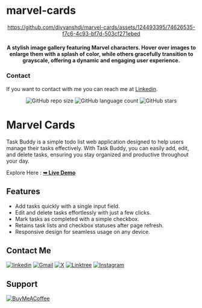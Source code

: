 # marvel-cards

<div align="center">

  https://github.com/divyanshdj/marvel-cards/assets/124493395/74626535-f7c6-4c93-bf7d-503cf271ebed

  <h4>A stylish image gallery featuring Marvel characters. Hover over images to enlarge them with a splash of color, while others gracefully transition to grayscale, offering a dynamic and engaging user experience.</h4>

</div>

### Contact

If you want to contact with me you can reach me at [Linkedin](https://www.linkedin.com/in/divyansh-jain-29712726b).


<div align="center">
  
  ![GitHub repo size](https://img.shields.io/github/repo-size/divyanshdj/marvel-cards)
  ![GitHub language count](https://img.shields.io/github/languages/count/divyanshdj/marvel-cards)
  ![GitHub stars](https://img.shields.io/github/stars/divyanshdj/marvel-cards?style=social)

</div>
<div align="left">

  # Marvel Cards

  Task Buddy is a simple todo list web application designed to help users manage their tasks effectively. With Task Buddy, you can easily add, edit, and delete tasks, ensuring you stay organized and productive throughout your day.

  Explore Here :   <a href="https://todo-work-list.netlify.app/" target="_blank"><strong>➥ Live Demo</strong></a>

## Features

- Add tasks quickly with a single input field.
- Edit and delete tasks effortlessly with just a few clicks.
- Mark tasks as completed with a simple checkbox.
- Retains task lists and checkbox statuses after page refresh.
- Responsive design for seamless usage on any device.

</div>

<div align="left">

## Contact Me
  
  [![linkedin](https://img.shields.io/badge/linkedin-0A66C2?style=for-the-badge&logo=linkedin&logoColor=white)](https://www.linkedin.com/in/divyansh-jain-29712726b)
  [![Gmail](https://img.shields.io/badge/Gmail-D14836?style=for-the-badge&logo=gmail&logoColor=white)](mailto:divyanshjain749@gmail.com)
  [![X](https://img.shields.io/badge/X-%23000000.svg?style=for-the-badge&logo=X&logoColor=white)](https://twitter.com/divyansh_dj3)
  [![Linktree](https://img.shields.io/badge/linktree-1de9b6?style=for-the-badge&logo=linktree&logoColor=white)](https://linktr.ee/divyanshdj)
  [![Instagram](https://img.shields.io/badge/Instagram-%23E4405F.svg?style=for-the-badge&logo=Instagram&logoColor=white)](https://www.instagram.com/mr_divyansh_dj/)
  
</div>

## Support

[![BuyMeACoffee](https://img.shields.io/badge/Buy%20Me%20a%20Coffee-ffdd00?style=for-the-badge&logo=buy-me-a-coffee&logoColor=black)](https://buymeacoffee.com/djboss88347) 
